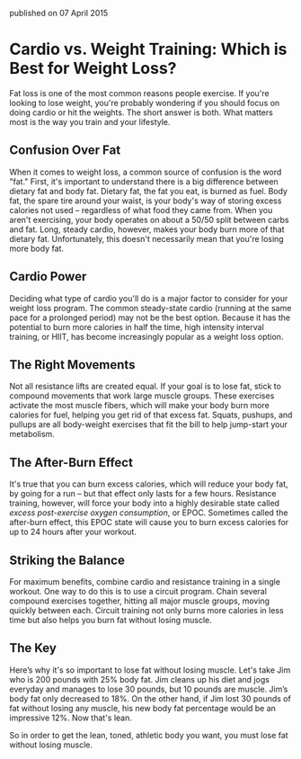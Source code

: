 published on 07 April 2015

# Cardio vs. Weight Training: Which is Best for Weight Loss?

Fat loss is one of the most common reasons people exercise. If you're looking to lose weight, you're probably wondering if you should focus on doing cardio or hit the weights. The short answer is both. What matters most is the way you train and your lifestyle.

## Confusion Over Fat

When it comes to weight loss, a common source of confusion is the word "fat." First, it's important to understand there is a big difference between dietary fat and body fat. Dietary fat, the fat you eat, is burned as fuel. Body fat, the spare tire around your waist, is your body's way of storing excess calories not used &ndash; regardless of what food they came from. When you aren't exercising, your body operates on about a 50/50 split between carbs and fat. Long, steady cardio, however, makes your body burn more of that dietary fat. Unfortunately, this doesn't necessarily mean that you're losing more body fat.

## Cardio Power

Deciding what type of cardio you'll do is a major factor to consider for your weight loss program. The common steady-state cardio (running at the same pace for a prolonged period) may not be the best option. Because it has the potential to burn more calories in half the time, high intensity interval training, or HIIT, has become increasingly popular as a weight loss option.

## The Right Movements

Not all resistance lifts are created equal. If your goal is to lose fat, stick to compound movements that work large muscle groups. These exercises activate the most muscle fibers, which will make your body burn more calories for fuel, helping you get rid of that excess fat. Squats, pushups, and pullups are all body-weight exercises that fit the bill to help jump-start your metabolism.

## The After-Burn Effect

It's true that you can burn excess calories, which will reduce your body fat, by going for a run &ndash; but that effect only lasts for a few hours. Resistance training, however, will force your body into a highly desirable state called _excess post-exercise oxygen consumption_, or EPOC. Sometimes called the after-burn effect, this EPOC state will cause you to burn excess calories for up to 24 hours after your workout.

## Striking the Balance

For maximum benefits, combine cardio and resistance training in a single workout. One way to do this is to use a circuit program. Chain several compound exercises together, hitting all major muscle groups, moving quickly between each. Circuit training not only burns more calories in less time but also helps you burn fat without losing muscle.


## The Key

Here’s why it's so important to lose fat without losing muscle. Let's take Jim who is 200 pounds with 25% body fat. Jim cleans up his diet and jogs everyday and manages to lose 30 pounds, but 10 pounds are muscle. Jim’s body fat only decreased to 18%. On the other hand, if Jim lost 30 pounds of fat without losing any muscle, his new body fat percentage would be an impressive 12%. Now that's lean.

So in order to get the lean, toned, athletic body you want, you must lose fat without losing muscle.